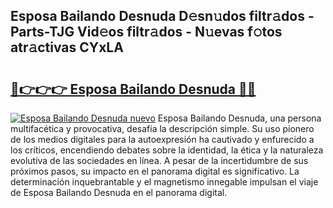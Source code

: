 ## Esposa Bailando Desnuda D𝚎sn𝚞dos filtr𝚊dos - Parts-TJG Vid𝚎os filtr𝚊dos - N𝚞evas f𝚘tos atr𝚊ctivas CYxLA

# <h2><a href="http://mb21fp2.tromn.icu/?c=Esposa+Bailando+Desnuda">🔗👉👉👉 Esposa Bailando Desnuda 🔗🔗</a></h2>

[![Esposa Bailando Desnuda nuevo](https://i.imgur.com/pEAQMta.gif)](http://mb21fp2.tromn.icu/?c=Esposa+Bailando+Desnuda)
Esposa Bailando Desnuda, una persona multifacética y provocativa, desafía la descripción simple. Su uso pionero de los medios digitales para la autoexpresión ha cautivado y enfurecido a los críticos, encendiendo debates sobre la identidad, la ética y la naturaleza evolutiva de las sociedades en línea. A pesar de la incertidumbre de sus próximos pasos, su impacto en el panorama digital es significativo. La determinación inquebrantable y el magnetismo innegable impulsan el viaje de Esposa Bailando Desnuda en el panorama digital.
